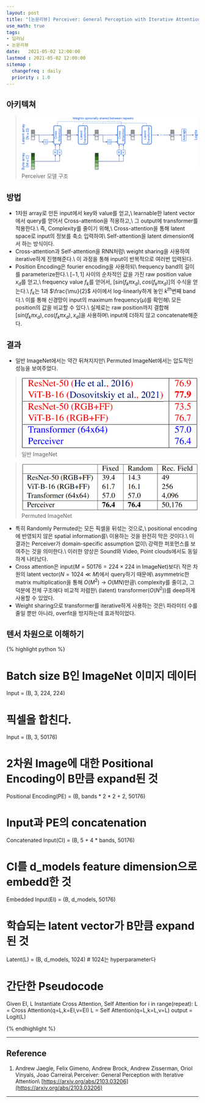 ```yaml
---
layout: post
title: "[논문리뷰] Perceiver: General Perception with Iterative Attention"
use_math: true
tags:
- 딥러닝
- 논문리뷰
date:   2021-05-02 12:00:00 
lastmod : 2021-05-02 12:00:00
sitemap :
  changefreq : daily
  priority : 1.0
---
```


## 아키텍쳐
> [![architecture](/../public/images/posts/perceiver_fig1.PNG)](/../public/images/posts/perceiver_fig1.PNG)
  Perceiver 모델 구조

## 방법
* 1차원 array로 만든 input에서 key와 value를 얻고,\\
  learnable한 latent vector에서 query를 얻어서 Cross-attention을 적용하고,\\
  그 output에 transformer를 적용한다.\\
  즉, Complexity를 줄이기 위해,\\
  <span class="highlight-yellow">Cross-attention을 통해 latent space로 input의 정보를 축소 입력하여\\
  Self-attention을 latent dimension에서 하는 방식이다.</span>
* Cross-attention과 Self-attention을 RNN처럼\\
  weight sharing을 사용하여 iterative하게 진행해준다.\\
  이 과정을 통해 input이 반복적으로 여러번 입력된다.
* Position Encoding은 fourier encoding을 사용하되\\
  frequency band의 길이를 parameterize한다.\\
  $[-1,1]$ 사이의 순차적인 값을 가진 raw position value $x_d$를 얻고,\\
  frequency value $f_k$를 얻어서,
  $[sin(f_k \pi x_d), cos(f_k \pi x_d)]$의 수식을 얻는다.\\
  $f_k$는 $1$과 $\frac{\mu}{2}$ 사이에서 log-linearly하게 놓인 $k^{th}$번째 band다.\\
  이를 통해 신경망이 input의 maximum frequency($\mu$)를 확인해\\
  모든 position의 값을 비교할 수 있다.\\
  실제로는 raw position까지 결합해 $[sin(f_k \pi x_d), cos(f_k \pi x_d), x_d]$을 사용하며\\
  input에 더하지 않고 concatenate해준다.

## 결과
* 일반 ImageNet에서는 약간 뒤쳐지지만\\
  Permuted ImageNet에서는 압도적인 성능을 보여주었다.
  
> [![result1](/../public/images/posts/perceiver_fig2.PNG)](/../public/images/posts/perceiver_fig2.PNG)
  일반 ImageNet

> [![result2](/../public/images/posts/perceiver_fig3.PNG)](/../public/images/posts/perceiver_fig3.PNG)
  Permuted ImageNet

* 특히 Randomly Permuted는 모든 픽셀을 뒤섞는 것으로,\\
  positional encoding에 반영되지 않은 spatial information를\\
  이용하는 것을 완전히 막은 것이다.\\
  이 결과는 <span class="highlight-red">Perceiver가 domain-specific assumption 없이\\
  강력한 퍼포먼스를 보여주는 것</span>을 의미한다.\\
  이러한 양상은 Sound와 Video, Point clouds에서도 동일하게 나타났다.
* Cross attention은 input($M=50176=224\times224$ in ImageNet)보다\\
  작은 차원의 latent vector($N=1024 \ll M$)에서 query하기 때문에\\
  asymmetric한 matrix multiplication을 통해 $O(M^2)$ &rarr; $O(MN)$만큼\\
  complexity를 줄이고, 그 덕분에 전체 구조에다 비교적 저렴한\\
  (latent) transformer($O(N^2)$)를 deep하게 사용할 수 있었다.
* Weight sharing으로 transformer를 iterative하게 사용하는 것은\\
  파라미터 수를 줄일 뿐만 아니라, overfit을 방지하는데 효과적이었다.
   

## 텐서 차원으로 이해하기
{% highlight python %}
# Batch size B인 ImageNet 이미지 데이터
Input = (B, 3, 224, 224) 
# 픽셀을 합친다.
Input = (B, 3, 50176)

# 2차원 Image에 대한 Positional Encoding이 B만큼 expand된 것
Positional Encoding(PE) = (B, bands * 2 * 2 + 2, 50176)

# Input과 PE의 concatenation
Concatenated Input(CI) = (B, 5 + 4 * bands, 50176) 
# CI를 d_models feature dimension으로 embedd한 것
Embedded Input(EI) = (B, d_models, 50176) 

# 학습되는 latent vector가 B만큼 expand된 것
Latent(L) = (B, d_models, 1024) # 1024는 hyperparameter다

# 간단한 Pseudocode
Given EI, L
Instantiate Cross Attention, Self Attention
for i in range(repeat):
    L = Cross Attention(q=L,k=EI,v=EI)
    L = Self Attention(q=L,k=L,v=L)
output = Logit(L)

{% endhighlight %}



---

## Reference
1. Andrew Jaegle, Felix Gimeno, Andrew Brock, Andrew Zisserman, Oriol Vinyals, Joao Carreira\\
   Perceiver: General Perception with Iterative Attention\\
   [https://arxiv.org/abs/2103.03206](https://arxiv.org/abs/2103.03206)

---

<script src="https://utteranc.es/client.js"
        repo="gogoymh/gogoymh.github.io"
        issue-term="pathname"
        label="Comment"
        theme="github-light"
        crossorigin="anonymous"
        async>
    </script>
